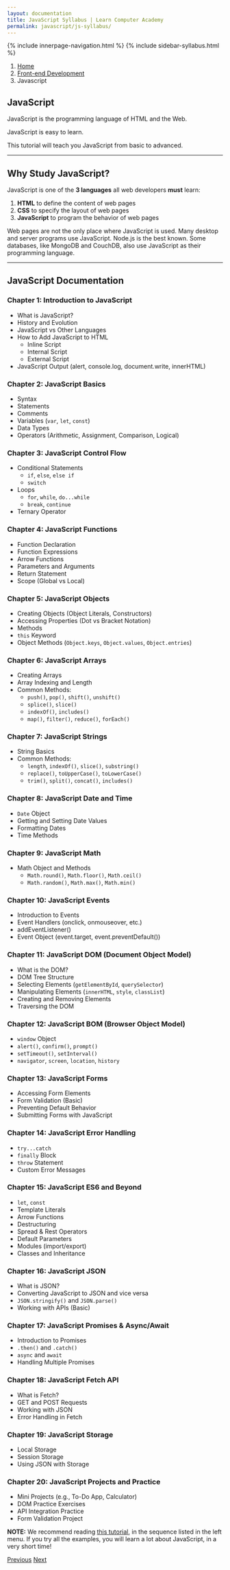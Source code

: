 ```yaml
---
layout: documentation
title: JavaScript Syllabus | Learn Computer Academy
permalink: javascript/js-syllabus/
---
```

<div class="loader">
  {% include innerpage-navigation.html %}
  {% include sidebar-syllabus.html %}
            <div class="page-content">
                <div class="content-wrapper">
                    <div class="row">
                        <div class="col-md-9 content">
                            <nav aria-label="breadcrumb">
                                <ol class="breadcrumb">
                                    <li class="breadcrumb-item"><a href="#">Home</a></li>
                                    <li class="breadcrumb-item"><a href="#">Front-end Development</a></li>
                                    <li class="breadcrumb-item active">Javascript</li>
                                </ol>
                            </nav>
                            <!-- Your content goes started here -->
                            <div class="doc-content">
                                <h2>JavaScript</h2>
                                <div class="note">
                                    <p>JavaScript is the programming language of HTML and the Web.</p>
                                    <p>JavaScript is easy to learn.</p>
                                    <p>This tutorial will teach you JavaScript from basic to advanced.</p>
                                </div>
                                <hr>
                                <h2>Why Study JavaScript?</h2>
                                <p>JavaScript is one of the <b>3 languages</b> all web developers <b>must</b> learn:</p>
                                <ol>
                                    <li><b>HTML</b> to define the content of web pages</li>
                                    <li><b>CSS</b> to specify the layout of web pages</li>
                                    <li><b>JavaScript</b> to program the behavior of web pages</li>
                                </ol>
                                <p>Web pages are not the only place where JavaScript is used. Many desktop and server programs use JavaScript. Node.js is the best known. Some databases, like MongoDB and CouchDB, also use JavaScript as their programming language.</p>
                                <hr>
                                <h2>JavaScript Documentation</h2>
                                <h3>Chapter 1: Introduction to JavaScript</h3>
                                <ul>
                                    <li>What is JavaScript?</li>
                                    <li>History and Evolution</li>
                                    <li>JavaScript vs Other Languages</li>
                                    <li>How to Add JavaScript to HTML
                                        <ul>
                                            <li>Inline Script</li>
                                            <li>Internal Script</li>
                                            <li>External Script</li>
                                        </ul>
                                    </li>
                                    <li>JavaScript Output (alert, console.log, document.write, innerHTML)</li>
                                </ul>
                                <h3>Chapter 2: JavaScript Basics</h3>
                                <ul>
                                    <li>Syntax</li>
                                    <li>Statements</li>
                                    <li>Comments</li>
                                    <li>Variables (<code>var</code>, <code>let</code>, <code>const</code>)</li>
                                    <li>Data Types</li>
                                    <li>Operators (Arithmetic, Assignment, Comparison, Logical)</li>
                                </ul>
                                <h3>Chapter 3: JavaScript Control Flow</h3>
                                <ul>
                                    <li>Conditional Statements
                                        <ul>
                                            <li><code>if</code>, <code>else</code>, <code>else if</code></li>
                                            <li><code>switch</code></li>
                                        </ul>
                                    </li>
                                    <li>Loops
                                        <ul>
                                            <li><code>for</code>, <code>while</code>, <code>do...while</code></li>
                                            <li><code>break</code>, <code>continue</code></li>
                                        </ul>
                                    </li>
                                    <li>Ternary Operator</li>
                                </ul>
                                <h3>Chapter 4: JavaScript Functions</h3> 
                                <ul>
                                    <li>Function Declaration</li>
                                    <li>Function Expressions</li>
                                    <li>Arrow Functions</li>
                                    <li>Parameters and Arguments</li>
                                    <li>Return Statement</li>
                                    <li>Scope (Global vs Local)</li>
                                </ul>
                                <h3>Chapter 5: JavaScript Objects</h3> 
                                <ul>
                                    <li>Creating Objects (Object Literals, Constructors)</li>
                                    <li>Accessing Properties (Dot vs Bracket Notation)</li>
                                    <li>Methods</li>
                                    <li><code>this</code> Keyword</li>
                                    <li>Object Methods (<code>Object.keys</code>, <code>Object.values</code>, <code>Object.entries</code>)</li>
                                </ul>
                                <h3>Chapter 6: JavaScript Arrays</h3>
                                <ul>
                                    <li>Creating Arrays</li>
                                    <li>Array Indexing and Length</li>
                                    <li>Common Methods:
                                        <ul>
                                            <li><code>push()</code>, <code>pop()</code>, <code>shift()</code>, <code>unshift()</code></li>
                                            <li><code>splice()</code>, <code>slice()</code></li>
                                            <li><code>indexOf()</code>, <code>includes()</code></li>
                                            <li><code>map()</code>, <code>filter()</code>, <code>reduce()</code>, <code>forEach()</code></li>
                                        </ul>
                                    </li>
                                </ul>
                                <h3>Chapter 7: JavaScript Strings</h3>
                                <ul>
                                    <li>String Basics</li>
                                    <li>Common Methods:
                                        <ul>
                                            <li><code>length</code>, <code>indexOf()</code>, <code>slice()</code>, <code>substring()</code></li>
                                            <li><code>replace()</code>, <code>toUpperCase()</code>, <code>toLowerCase()</code></li>
                                            <li><code>trim()</code>, <code>split()</code>, <code>concat()</code>, <code>includes()</code></li>
                                        </ul>
                                    </li>
                                </ul>
                                <h3>Chapter 8: JavaScript Date and Time</h3>
                                <ul>
                                    <li><code>Date</code> Object</li>
                                    <li>Getting and Setting Date Values</li>
                                    <li>Formatting Dates</li>
                                    <li>Time Methods</li>
                                </ul>
                                <h3>Chapter 9: JavaScript Math</h3> 
                                <ul>
                                    <li>Math Object and Methods
                                        <ul>
                                            <li><code>Math.round()</code>, <code>Math.floor()</code>, <code>Math.ceil()</code></li>
                                            <li><code>Math.random()</code>, <code>Math.max()</code>, <code>Math.min()</code></li>
                                        </ul>
                                    </li>
                                </ul>
                                <h3>Chapter 10: JavaScript Events</h3> 
                                <ul>
                                    <li>Introduction to Events</li>
                                    <li>Event Handlers (onclick, onmouseover, etc.)</li>
                                    <li>addEventListener()</li>
                                    <li>Event Object (event.target, event.preventDefault())</li>
                                </ul>
                                <h3>Chapter 11: JavaScript DOM (Document Object Model)</h3> 
                                <ul>
                                    <li>What is the DOM?</li>
                                    <li>DOM Tree Structure</li>
                                    <li>Selecting Elements (<code>getElementById</code>, <code>querySelector</code>)</li>
                                    <li>Manipulating Elements (<code>innerHTML</code>, <code>style</code>, <code>classList</code>)</li>
                                    <li>Creating and Removing Elements</li>
                                    <li>Traversing the DOM</li>
                                </ul>
                                <h3>Chapter 12: JavaScript BOM (Browser Object Model)</h3>
                                <ul>
                                    <li><code>window</code> Object</li>
                                    <li><code>alert()</code>, <code>confirm()</code>, <code>prompt()</code></li>
                                    <li><code>setTimeout()</code>, <code>setInterval()</code></li>
                                    <li><code>navigator</code>, <code>screen</code>, <code>location</code>, <code>history</code></li>
                                </ul>
                                <h3>Chapter 13: JavaScript Forms</h3>
                                <ul>
                                    <li>Accessing Form Elements</li>
                                    <li>Form Validation (Basic)</li>
                                    <li>Preventing Default Behavior</li>
                                    <li>Submitting Forms with JavaScript</li>
                                </ul>
                                <h3>Chapter 14: JavaScript Error Handling</h3>
                                <ul>
                                    <li><code>try...catch</code></li>
                                    <li><code>finally</code> Block</li>
                                    <li><code>throw</code> Statement</li>
                                    <li>Custom Error Messages</li>
                                </ul>
                                <h3>Chapter 15: JavaScript ES6 and Beyond</h3>
                                <ul>
                                    <li><code>let</code>, <code>const</code></li>
                                    <li>Template Literals</li>
                                    <li>Arrow Functions</li>
                                    <li>Destructuring</li>
                                    <li>Spread & Rest Operators</li>
                                    <li>Default Parameters</li>
                                    <li>Modules (import/export)</li>
                                    <li>Classes and Inheritance</li>
                                </ul>
                                <h3>Chapter 16: JavaScript JSON</h3>
                                <ul>
                                    <li>What is JSON?</li>
                                    <li>Converting JavaScript to JSON and vice versa</li>
                                    <li><code>JSON.stringify()</code> and <code>JSON.parse()</code></li>
                                    <li>Working with APIs (Basic)</li>
                                </ul>
                                <h3>Chapter 17: JavaScript Promises & Async/Await</h3>
                                <ul>
                                    <li>Introduction to Promises</li>
                                    <li><code>.then()</code> and <code>.catch()</code></li>
                                    <li><code>async</code> and <code>await</code></li>
                                    <li>Handling Multiple Promises</li>
                                </ul>
                                <h3>Chapter 18: JavaScript Fetch API</h3>
                                <ul>
                                    <li>What is Fetch?</li>
                                    <li>GET and POST Requests</li>
                                    <li>Working with JSON</li>
                                    <li>Error Handling in Fetch</li>
                                </ul>
                                <h3>Chapter 19: JavaScript Storage</h3>
                                <ul>
                                    <li>Local Storage</li>
                                    <li>Session Storage</li>
                                    <li>Using JSON with Storage</li>
                                </ul>
                                <h3>Chapter 20: JavaScript Projects and Practice</h3>
                                <ul>
                                    <li>Mini Projects (e.g., To-Do App, Calculator)</li>
                                    <li>DOM Practice Exercises</li>
                                    <li>API Integration Practice</li>
                                    <li>Form Validation Project</li>
                                </ul> 
                                <p class="note"><b>NOTE:</b> We recommend reading <a href="/javascript/javascript-intro">this tutorial</a>, in the sequence listed in the left menu. If you try all the examples, you will learn a lot about JavaScript, in a very short time!</p>  
                            </div>
                            <!-- /.Your content goes ends here -->
                            <div class="footer-btn d-flex justify-content-between">
                                <a href="/css/css-syllabus" class="btn"><i class="fas fa-arrow-circle-left"></i>Previous</a>
                                <a href="/javascript/javascript-intro" class="btn">Next<i class="fas fa-arrow-circle-right"></i></a>
                            </div>
                            <!-- /.End of footer button -->
                        </div>
                        <!-- Right Sidebar Start-->
                         <?php include '../includes/right-sidebar-innerpage.php'; ?>
                        <!-- Right-Sidebar End -->
                    </div>
                </div>
